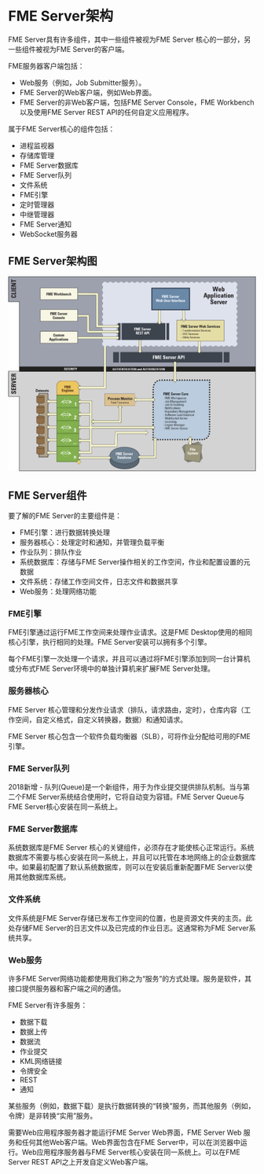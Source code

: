 # FME Server架构

FME Server具有许多组件，其中一些组件被视为FME Server 核心的一部分，另一些组件被视为FME Server的客户端。

FME服务器客户端包括：

* Web服务（例如，Job Submitter服务）。
* FME Server的Web客户端，例如Web界面。
* FME Server的非Web客户端，包括FME Server Console，FME Workbench以及使用FME Server REST API的任何自定义应用程序。

属于FME Server核心的组件包括：

* 进程监视器
* 存储库管理
* FME Server数据库
* FME Server队列
* 文件系统
* FME引擎
* 定时管理器
* 中继管理器
* FME Server通知
* WebSocket服务器

## FME Server架构图

[![](../.gitbook/assets/1.004.serverarchitecturediagram.png)](https://github.com/xuhengxx/FMETraining-1/tree/c60c1e291fd9e762b26517c54e4fd7ea9f748055/ServerAdmin1Installation/Images/1.004.ServerArchitectureDiagram.png)

## FME Server组件

要了解的FME Server的主要组件是：

* FME引擎：进行数据转换处理
* 服务器核心：处理定时和通知，并管理负载平衡
* 作业队列：排队作业
* 系统数据库：存储与FME Server操作相关的工作空间，作业和配置设置的元数据
* 文件系统：存储工作空间文件，日志文件和数据共享
* Web服务：处理网络功能

### FME引擎

FME引擎通过运行FME工作空间来处理作业请求。这是FME Desktop使用的相同核心引擎，执行相同的处理。FME Server安装可以拥有多个引擎。

每个FME引擎一次处理一个请求，并且可以通过将FME引擎添加到同一台计算机或分布式FME Server环境中的单独计算机来扩展FME Server处理。

### 服务器核心

FME Server 核心管理和分发作业请求（排队，请求路由，定时），仓库内容（工作空间，自定义格式，自定义转换器，数据）和通知请求。

FME Server 核心包含一个软件负载均衡器（SLB），可将作业分配给可用的FME引擎。

### FME Server队列

2018新增 - 队列\(Queue\)是一个新组件，用于为作业提交提供排队机制。当与第二个FME Server系统结合使用时，它将自动变为容错。FME Server Queue与FME Server核心安装在同一系统上。

### FME Server数据库

系统数据库是FME Server 核心的关键组件，必须存在才能使核心正常运行。系统数据库不需要与核心安装在同一系统上，并且可以托管在本地网络上的企业数据库中。如果最初配置了默认系统数据库，则可以在安装后重新配置FME Server以使用其他数据库系统。

### 文件系统

文件系统是FME Server存储已发布工作空间的位置，也是资源文件夹的主页。此处存储FME Server的日志文件以及已完成的作业日志。这通常称为FME Server系统共享。

### Web服务

许多FME Server网络功能都使用我们称之为“服务”的方式处理。服务是软件，其接口提供服务器和客户端之间的通信。

FME Server有许多服务：

* 数据下载
* 数据上传
* 数据流
* 作业提交
* KML网络链接
* 令牌安全
* REST
* 通知

某些服务（例如，数据下载）是执行数据转换的“转换”服务，而其他服务（例如，令牌）是非转换“实用”服务。

需要Web应用程序服务器才能运行FME Server Web界面，FME Server Web 服务和任何其他Web客户端。Web界面包含在FME Server中，可以在浏览器中运行。Web应用程序服务器与FME Server核心安装在同一系统上。可以在FME Server REST API之上开发自定义Web客户端。

